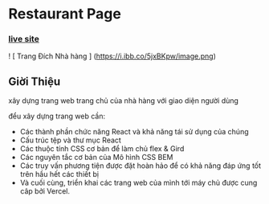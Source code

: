 # Restaurant Page 
### [live site](https://restaurant-9bv7oh1x2-tieucoctu.vercel.app/)

! [ Trang Đích Nhà hàng ] (https://i.ibb.co/5jxBKpw/image.png)

## Giời Thiệu
xây dựng trang web trang chủ của nhà hàng với giao diện người dùng

đểu xây dựng trang web cần:
- Các thành phần chức năng React và khả năng tái sử dụng của chúng
- Cấu trúc tệp và thư mục React
- Các thuộc tính CSS cơ bản để làm chủ flex & Gird 
- Các nguyên tắc cơ bản của Mô hình CSS BEM
- Các truy vấn phương tiện được đặt hoàn hảo để có khả năng đáp ứng tốt trên hầu hết các thiết bị
- Và cuối cùng, triển khai các trang web của mình tới máy chủ được cung câp bởi Vercel.
